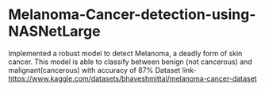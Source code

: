 # Melanoma-Cancer-detection-using-NASNetLarge
 Implemented a robust model to detect Melanoma, a deadly form of skin cancer. This model is able to classify between benign (not cancerous) and malignant(cancerous) with accuracy of 87% 
 Dataset link-https://www.kaggle.com/datasets/bhaveshmittal/melanoma-cancer-dataset

